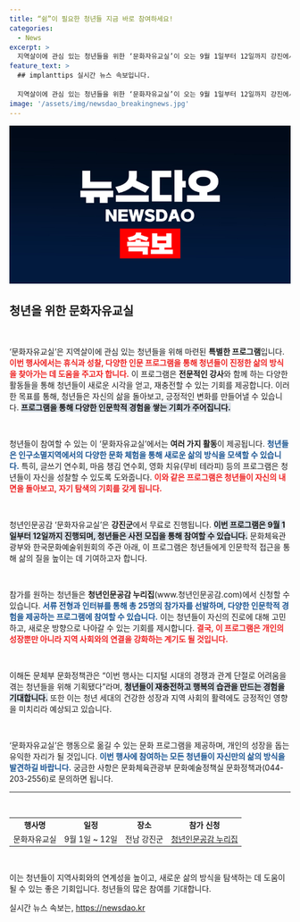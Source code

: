 ```yaml
---
title: “쉼”이 필요한 청년들 지금 바로 참여하세요!
categories:
  - News
excerpt: >
  지역살이에 관심 있는 청년들을 위한 ‘문화자유교실’이 오는 9월 1일부터 12일까지 강진에서 열린다. 휴식, 성찰, 사고의 폭을 넓힐 다양한 프로그램이 준비되어 있으며, 참가자를 최대 25명 모집한다. 당신의 삶을 변화시킬 기회를 놓치지 마세요!
feature_text: >
  ## implanttips 실시간 뉴스 속보입니다.

  지역살이에 관심 있는 청년들을 위한 ‘문화자유교실’이 오는 9월 1일부터 12일까지 강진에서 열린다. 휴식, 성찰, 사고의 폭을 넓힐 다양한 프로그램이 준비되어 있으며, 참가자를 최대 25명 모집한다. 당신의 삶을 변화시킬 기회를 놓치지 마세요!
image: '/assets/img/newsdao_breakingnews.jpg'
---
```


<p><img src="/assets/img/newsdao_breakingnews.jpg" alt="implanttips 속보" /></p>

<h2 data-ke-size="size26">청년을 위한 문화자유교실</h2>

<p data-ke-size="size16">&nbsp;</p>

<p>‘문화자유교실’은 지역살이에 관심 있는 청년들을 위해 마련된 <strong>특별한 프로그램</strong>입니다. <b><span style="color: #ee2323;">이번 행사에서는 휴식과 성찰, 다양한 인문 프로그램을 통해 청년들이 진정한 삶의 방식을 찾아가는 데 도움을 주고자 합니다.</span></b>  이 프로그램은 <strong>전문적인 강사</strong>와 함께 하는 다양한 활동들을 통해 청년들이 새로운 시각을 얻고, 재충전할 수 있는 기회를 제공합니다. 이러한 목표를 통해, 청년들은 자신의 삶을 돌아보고, 긍정적인 변화를 만들어낼 수 있습니다. <b><span style="background-color: #21538527;">프로그램을 통해 다양한 인문학적 경험을 쌓는 기회가 주어집니다.</span></b></p>

<p data-ke-size="size16">&nbsp;</p>

<p>청년들이 참여할 수 있는 이 ‘문화자유교실’에서는 <strong>여러 가지 활동</strong>이 제공됩니다. <b><span style="color: #1a5490;">청년들은 인구소멸지역에서의 다양한 문화 체험을 통해 새로운 삶의 방식을 모색할 수 있습니다.</span></b> 특히, 글쓰기 연수회, 마음 챙김 연수회, 영화 치유(무비 테라피) 등의 프로그램은 청년들이 자신을 성찰할 수 있도록 도와줍니다. <b><span style="color: #ee2323;">이와 같은 프로그램은 청년들이 자신의 내면을 돌아보고, 자기 탐색의 기회를 갖게 됩니다.</span></b> </p>

<p data-ke-size="size16">&nbsp;</p>

<p>청년인문공감 ‘문화자유교실’은 <strong>강진군</strong>에서 무료로 진행됩니다. <b><span style="background-color: #21538527;">이번 프로그램은 9월 1일부터 12일까지 진행되며, 청년들은 사전 모집을 통해 참여할 수 있습니다.</span></b> 문화체육관광부와 한국문화예술위원회의 주관 아래, 이 프로그램은 청년들에게 인문학적 접근을 통해 삶의 질을 높이는 데 기여하고자 합니다.</p>

<p data-ke-size="size16">&nbsp;</p>

<p>참가를 원하는 청년들은 <strong>청년인문공감 누리집</strong>(www.청년인문공감.com)에서 신청할 수 있습니다. <b><span style="color: #1a5490;">서류 전형과 인터뷰를 통해 총 25명의 참가자를 선발하며, 다양한 인문학적 경험을 제공하는 프로그램에 참여할 수 있습니다.</span></b> 이는 청년들이 자신의 진로에 대해 고민하고, 새로운 방향으로 나아갈 수 있는 기회를 제시합니다. <b><span style="color: #ee2323;">결국, 이 프로그램은 개인의 성장뿐만 아니라 지역 사회와의 연결을 강화하는 계기도 될 것입니다.</span></b></p>

<p data-ke-size="size16">&nbsp;</p>

<p>이해돈 문체부 문화정책관은 “이번 행사는 디지털 시대의 경쟁과 관계 단절로 어려움을 겪는 청년들을 위해 기획됐다”라며, <b><span style="background-color: #21538527;">청년들이 재충전하고 행복의 습관을 만드는 경험을 기대합니다.</span></b> 또한 이는 청년 세대의 건강한 성장과 지역 사회의 활력에도 긍정적인 영향을 미치리라 예상되고 있습니다.</p>

<p data-ke-size="size16">&nbsp;</p>

<p>‘문화자유교실’은 행동으로 옮길 수 있는 문화 프로그램을 제공하며, 개인의 성장을 돕는 유익한 자리가 될 것입니다. <b><span style="color: #1a5490;">이번 행사에 참여하는 모든 청년들이 자신만의 삶의 방식을 발견하길 바랍니다.</span></b> 궁금한 사항은 문화체육관광부 문화예술정책실 문화정책과(044-203-2556)로 문의하면 됩니다.</p>

<hr>

<p data-ke-size="size16">&nbsp;</p>

<table style="width: 100%; border-collapse: collapse;">
    <tr>
        <td style="text-align: center; height: 17px;"><b>행사명</b></td>
        <td style="text-align: center; height: 17px;"><b>일정</b></td>
        <td style="text-align: center; height: 17px;"><b>장소</b></td>
        <td style="text-align: center; height: 17px;"><b>참가 신청</b></td>
    </tr>
    <tr>
        <td style="text-align: center; height: 17px;">문화자유교실</td>
        <td style="text-align: center; height: 17px;">9월 1일 ~ 12일</td>
        <td style="text-align: center; height: 17px;">전남 강진군</td>
        <td style="text-align: center; height: 17px;"><a href="https://www.청년인문공감.com">청년인문공감 누리집</a></td>
    </tr>
</table> 

<p data-ke-size="size16">&nbsp;</p>

<p>이는 청년들이 지역사회와의 연계성을 높이고, 새로운 삶의 방식을 탐색하는 데 도움이 될 수 있는 좋은 기회입니다. 청년들의 많은 참여를 기대합니다.</p>
실시간 뉴스 속보는, <a href="https://newsdao.kr" rel="dofollow">https://newsdao.kr</a>


